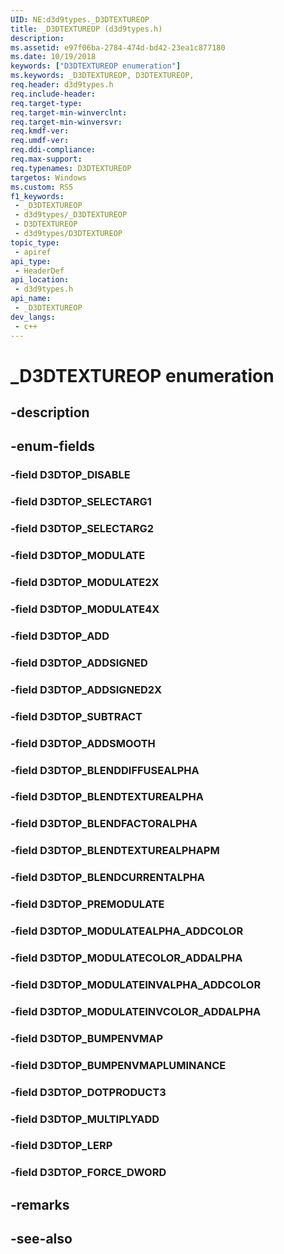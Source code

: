 ```yaml
---
UID: NE:d3d9types._D3DTEXTUREOP
title: _D3DTEXTUREOP (d3d9types.h)
description: 
ms.assetid: e97f06ba-2784-474d-bd42-23ea1c877180
ms.date: 10/19/2018
keywords: ["D3DTEXTUREOP enumeration"]
ms.keywords: _D3DTEXTUREOP, D3DTEXTUREOP,
req.header: d3d9types.h
req.include-header: 
req.target-type: 
req.target-min-winverclnt: 
req.target-min-winversvr: 
req.kmdf-ver: 
req.umdf-ver: 
req.ddi-compliance: 
req.max-support: 
req.typenames: D3DTEXTUREOP
targetos: Windows
ms.custom: RS5
f1_keywords:
 - _D3DTEXTUREOP
 - d3d9types/_D3DTEXTUREOP
 - D3DTEXTUREOP
 - d3d9types/D3DTEXTUREOP
topic_type:
 - apiref
api_type:
 - HeaderDef
api_location:
 - d3d9types.h
api_name:
 - _D3DTEXTUREOP
dev_langs:
 - c++
---
```


# _D3DTEXTUREOP enumeration


## -description

## -enum-fields

### -field D3DTOP_DISABLE 

### -field D3DTOP_SELECTARG1 

### -field D3DTOP_SELECTARG2 

### -field D3DTOP_MODULATE 

### -field D3DTOP_MODULATE2X 

### -field D3DTOP_MODULATE4X 

### -field D3DTOP_ADD 

### -field D3DTOP_ADDSIGNED 

### -field D3DTOP_ADDSIGNED2X 

### -field D3DTOP_SUBTRACT 

### -field D3DTOP_ADDSMOOTH 

### -field D3DTOP_BLENDDIFFUSEALPHA 

### -field D3DTOP_BLENDTEXTUREALPHA 

### -field D3DTOP_BLENDFACTORALPHA 

### -field D3DTOP_BLENDTEXTUREALPHAPM 

### -field D3DTOP_BLENDCURRENTALPHA 

### -field D3DTOP_PREMODULATE 

### -field D3DTOP_MODULATEALPHA_ADDCOLOR 

### -field D3DTOP_MODULATECOLOR_ADDALPHA 

### -field D3DTOP_MODULATEINVALPHA_ADDCOLOR 

### -field D3DTOP_MODULATEINVCOLOR_ADDALPHA 

### -field D3DTOP_BUMPENVMAP 

### -field D3DTOP_BUMPENVMAPLUMINANCE 

### -field D3DTOP_DOTPRODUCT3 

### -field D3DTOP_MULTIPLYADD 

### -field D3DTOP_LERP 

### -field D3DTOP_FORCE_DWORD 

## -remarks

## -see-also

